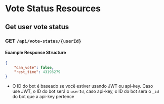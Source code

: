 # Vote Status Resources

## Get user vote status

### GET `/api/vote-status/{userId}`

#### Example Response Structure

```json
{
    "can_vote": false,
    "rest_time": 43196279
}
```

-   O ID do bot é baseado se você estiver usando JWT ou api-key. Caso use JWT, o
    ID do bot será o `userId`, caso api-key, o ID do bot sera o `_id` do bot que a api-key pertence
